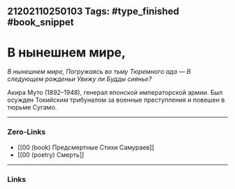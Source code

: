 21202110250103
Tags: #type_finished #book_snippet 
---
# В нынешнем мире,

*В нынешнем мире,
Погружаясь во тьму
Тюремного ада —
В следующем рожденьи
Увижу ли Будды сиянье?*

Акира Муто (1892–1948), генерал японской императорской армии. Был осужден Токийским трибуналом за военные преступления и повешен в тюрьме Сугамо. 

---
### Zero-Links
 - [[00 (book) Предсмертные Стихи Самураев]]
 - [[00 (poetry) Смерть]]
---
### Links
